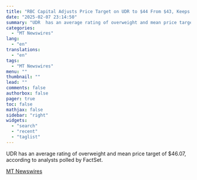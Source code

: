 ```yaml
---
title: "RBC Capital Adjusts Price Target on UDR to $44 From $43, Keeps Sector Perform Rating"
date: "2025-02-07 23:14:50"
summary: "UDR  has an average rating of overweight and mean price target of $46.07, according to analysts polled by FactSet."
categories:
  - "MT Newswires"
lang:
  - "en"
translations:
  - "en"
tags:
  - "MT Newswires"
menu: ""
thumbnail: ""
lead: ""
comments: false
authorbox: false
pager: true
toc: false
mathjax: false
sidebar: "right"
widgets:
  - "search"
  - "recent"
  - "taglist"
---
```


UDR has an average rating of overweight and mean price target of $46.07, according to analysts polled by FactSet.

[MT Newswires](https://www.tradingview.com/news/mtnewswires.com:20250207:A3312650:0/)
